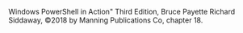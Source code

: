 Windows PowerShell in Action" Third Edition, Bruce Payette Richard Siddaway, ©2018 by Manning Publications Co, chapter 18.
